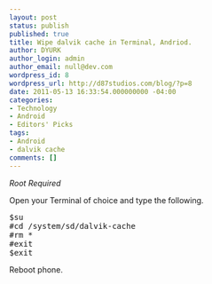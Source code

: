 ```yaml
---
layout: post
status: publish
published: true
title: Wipe dalvik cache in Terminal, Andriod.
author: DYURK
author_login: admin
author_email: null@dev.com
wordpress_id: 8
wordpress_url: http://d87studios.com/blog/?p=8
date: 2011-05-13 16:33:54.000000000 -04:00
categories:
- Technology
- Android
- Editors' Picks
tags:
- Android
- dalvik cache
comments: []
---
```

<em>*Root Required*</em>

Open your Terminal of choice and type the following.
<pre>$su
#cd /system/sd/dalvik-cache
#rm *
#exit
$exit</pre>
Reboot phone.
